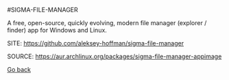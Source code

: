 #SIGMA-FILE-MANAGER

 A free, open-source, quickly evolving, modern file manager 
 (explorer / finder) app for Windows and Linux.

 SITE: https://github.com/aleksey-hoffman/sigma-file-manager

 SOURCE: https://aur.archlinux.org/packages/sigma-file-manager-appimage

 [Go back](https://portable-linux-apps.github.io/apps.html)
